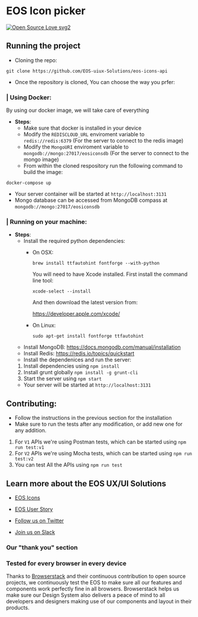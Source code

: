 # EOS Icon picker
[![Open Source Love svg2](https://badges.frapsoft.com/os/v2/open-source.svg?v=103)](https://github.com/ellerbrock/open-source-badges/)




## Running the project

- Cloning the repo:
````
git clone https://github.com/EOS-uiux-Solutions/eos-icons-api
````
- Once the repository is cloned, You can choose the way you prfer: 

### | Using Docker: 
  By using our docker image, we will take care of everything</br> 
  - **Steps**:
    - Make sure that docker is installed in your device
    - Modify the `REDISCLOUD_URL` enviroment variable to `redis://redis:6379` (For the server to connect to the redis image)
    - Modify the `MongoURI` enviroment variable to `mongodb://mongo:27017/eosiconsdb` (For the server to connect to the mongo image)
    - From within the cloned respository run the following command to build the image: </br>
  ````
  docker-compose up
  ````
  - Your server container will be started at `http://localhost:3131`
  - Mongo database can be accessed from MongoDB compass at `mongodb://mongo:27017/eosiconsdb`

### | Running on your machine:
  - **Steps**:
    - Install the required python dependencies:
      - On OSX: 
        ```
        brew install ttfautohint fontforge --with-python
        ```
        You will need to have Xcode installed. First install the command line tool:

        ```
        xcode-select --install
        ```

        And then download the latest version from:

        https://developer.apple.com/xcode/
      
      - On Linux: 
        ```
        sudo apt-get install fontforge ttfautohint
        ```
    - Install MongoDB: 
      https://docs.mongodb.com/manual/installation
    - Install Redis: 
      https://redis.io/topics/quickstart
    - Install the dependenices and run the server: 
    1. Install dependencies using `npm install`
    2. Install grunt globally `npm install -g grunt-cli`
    3. Start the server using `npm start`
    - Your server will be started at `http://localhost:3131`


## Contributing: 

- Follow the instructions in the previous section for the installation 
- Make sure to run the tests after any modification, or add new one for any addition. 
1. For `V1` APIs we're using Postman tests, which can be started using `npm run test:v1`
2. For `V2` APIs we're using Mocha tests, which can be started using `npm run test:v2`
3. You can test All the APIs using `npm run test` 


## Learn more about the EOS UX/UI Solutions

- [EOS Icons](https://eos-icons.com)

- [EOS User Story](https://userstory.site)

- [Follow us on Twitter](https://twitter.com/eos_uxui)

- [Join us on Slack](https://slack.userstory.site)


### Our "thank you" section

### Tested for every browser in every device

Thanks to [Browserstack](https://www.browserstack.com) and their continuous contribution to open source projects, we continuously test the EOS to make sure all our features and components work perfectly fine in all browsers.
Browserstack helps us make sure our Design System also delivers a peace of mind to all developers and designers making use of our components and layout in their products.
